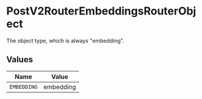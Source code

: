 # PostV2RouterEmbeddingsRouterObject

The object type, which is always "embedding".


## Values

| Name        | Value       |
| ----------- | ----------- |
| `EMBEDDING` | embedding   |
